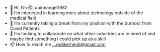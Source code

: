 - 👋 Hi, I’m @Lupineangel1982
- 👀 I’m interested in learning more about technology outside of the medical field
- 🌱 I’m currently taking a break from my position with the burnout from Covid Patients
- 💞️ I’m looking to collaborate on what other industries are in need of and maybe find something I could pick up as a skill
- 📫 How to reach me ...redikerheidi@gmail.com

<!---
Lupineangel1982/Lupineangel1982 is a ✨ special ✨ repository because its `README.md` (this file) appears on your GitHub profile.
You can click the Preview link to take a look at your changes.
--->
